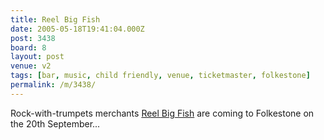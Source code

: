 ```yaml
---
title: Reel Big Fish
date: 2005-05-18T19:41:04.000Z
post: 3438
board: 8
layout: post
venue: v2
tags: [bar, music, child friendly, venue, ticketmaster, folkestone]
permalink: /m/3438/
---
```

Rock-with-trumpets merchants <a href="http://www.reel-big-fish.com">Reel Big Fish</a> are coming to Folkestone on the 20th September...
